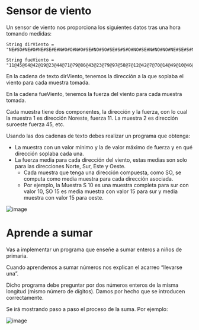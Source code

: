 # Sensor de viento

Un sensor de viento nos proporciona los siguientes datos tras una hora tomando medidas:
```
String dirViento = "NE#SO#NE#O#NE#SE#E#N#O#O#N#O#SE#NO#SO#SE#S#S#O#NO#SE#N#NO#NO#NE#SE#S#NO#O#SE#NO#SE#NE#E#NE#NE#SE#NO#SO#E#NE#S#NO#NE#SO#N#NE#SE#SO#NE#S#SE#NO#N#NE#NO#NO#SO#SE#N#NO#NE#N#E#O#E#O#N#NO#N#S#SO#SE#O#NE#N#NO#S#E#SE#NO#SE#E#S#NO#N#SE#SE#SO#NE#N#N#S#SE#S#O#N#SO#O#SE";

String fueViento = "11@45@64@42@19@23@44@71@79@86@43@23@79@97@58@7@12@42@7@70@14@49@10@46@97@60@50@92@60@78@8@64@54@85@14@4@77@7@22@6@58@61@5@3@23@27@41@36@55@91@4@21@49@41@36@55@11@52@38@69@83@20@66@100@88@57@54@30@61@15@78@49@63@89@47@7@2@40@82@78@6@54@100@85@34@16@97@99@69@11@93@65@26@95@78@75@42@55@30@92";

```

En la cadena de texto dirViento, tenemos la dirección a la que soplaba el viento para cada muestra tomada.

En la cadena fueViento, tenemos la fuerza del viento para cada muestra tomada.

Cada muestra tiene dos componentes, la dirección y la fuerza, con lo cual la muestra 1 es dirección Noreste, fuerza 11. La muestra 2 es dirección suroeste fuerza 45, etc.

Usando las dos cadenas de texto debes realizar un programa que obtenga:

- La muestra con un valor mínimo y la de valor máximo de fuerza y en qué dirección soplaba cada una.
- La fuerza media para cada dirección del viento, estas medias son solo para las direcciones Norte, Sur, Este y Oeste.
    - Cada muestra que tenga una dirección compuesta, como SO, se computa como media muestra para cada dirección asociada.
    - Por ejemplo, la Muestra S 10 es una muestra completa para sur con valor 10, SO 15 es media muestra con valor 15 para sur y media muestra con valor 15 para oeste.
 
![image](https://github.com/profeMelola/Programacion-04-2023-24/assets/91023374/80072f5d-c42b-4d84-8bad-d7013eb1be8a)


# Aprende a sumar

Vas a implementar un programa que enseñe a sumar enteros a niños de primaria.

Cuando aprendemos a sumar números nos explican el acarreo “llevarse una”.

Dicho programa debe preguntar por dos números enteros de la misma longitud (mismo número de dígitos). Damos por hecho que se introducen correctamente.

Se irá mostrando paso a paso el proceso de la suma. Por ejemplo:

![image](https://github.com/profeMelola/Programacion-04-2023-24/assets/91023374/169cf765-976a-4fd7-a4cb-b997f0635043)

